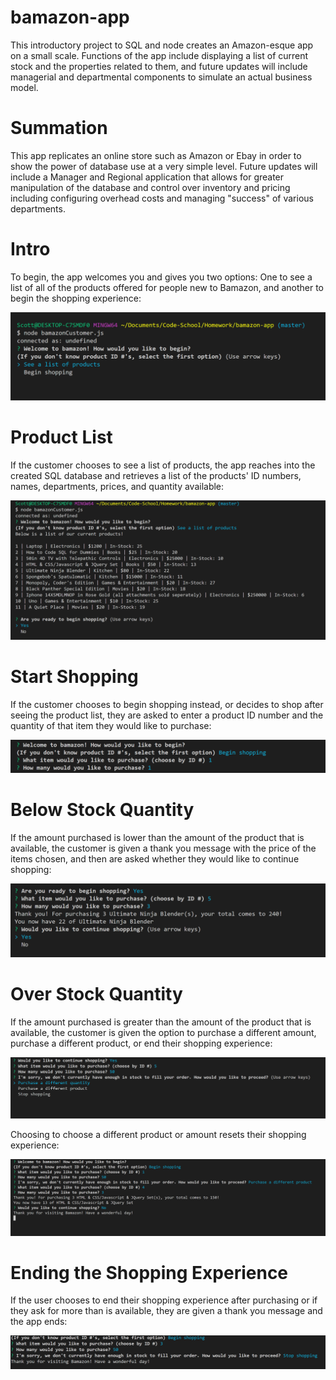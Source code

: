 # bamazon-app
This introductory project to SQL and node creates an Amazon-esque app on a small scale. Functions of the app include displaying a list of current stock and the properties related to them, and future updates will include managerial and departmental components to simulate an actual business model. 

# Summation

This app replicates an online store such as Amazon or Ebay in order to show the power of database use at a very simple level. Future updates will include a Manager and Regional application that allows for greater manipulation of the database and control over inventory and pricing including configuring overhead costs and managing "success" of various departments.

# Intro

To begin, the app welcomes you and gives you two options: One to see a list of all of the products offered for people new to Bamazon, and another to begin the shopping experience: 

![Alt text](images/intro.png?raw=true "Intro to Bamazon App")

# Product List

If the customer chooses to see a list of products, the app reaches into the created SQL database and retrieves a list of the products' ID numbers, names, departments, prices, and quantity available:

![Alt text](images/product_list.png?raw=true "SQL Product List")

# Start Shopping

If the customer chooses to begin shopping instead, or decides to shop after seeing the product list, they are asked to enter a product ID number and the quantity of that item they would like to purchase:

![Alt text](images/start_shopping.png?raw=true "Beginning of Shopping Experience")

# Below Stock Quantity

If the amount purchased is lower than the amount of the product that is available, the customer is given a thank you message with the price of the items chosen, and then are asked whether they would like to continue shopping: 

![Alt text](images/after_purchase.png?raw=true "After Purchase Options")

# Over Stock Quantity

If the amount purchased is greater than the amount of the product that is available, the customer is given the option to purchase a different amount, purchase a different product, or end their shopping experience: 

![Alt text](images/over_quantity.png?raw=true "Over Quantity Response")

Choosing to choose a different product or amount resets their shopping experience: 

![Alt text](images/if_new_choice.png?raw=true "Shopping Reset")

# Ending the Shopping Experience

If the user chooses to end their shopping experience after purchasing or if they ask for more than is available, they are given a thank you message and the app ends: 

![Alt text](images/stop_shopping.png?raw=true "End Shopping Image")
